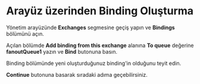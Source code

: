 # Arayüz üzerinden Binding Oluşturma

Yönetim arayüzünde **Exchanges** segmesine geçiş yapın ve **Bindings** bölümünü açın.

Açılan bölümde **Add binding from this exchange** alanına **To queue** değerine **fanoutQueue1** yazın ve **Bind** butonuna basın.

Binding bölümünde yeni oluşturduğunuz binding'in olduğunu teyit edin.

**Continue** butonuna basarak sıradaki adıma geçebilirsiniz.
